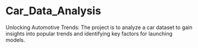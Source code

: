 # Car_Data_Analysis
Unlocking Automotive Trends: The project is to analyze a car dataset to gain insights into popular trends and identifying key factors  for launching models.
